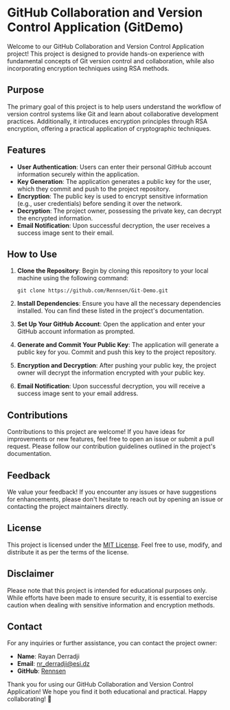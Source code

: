 # GitHub Collaboration and Version Control Application (GitDemo)

Welcome to our GitHub Collaboration and Version Control Application project! This project is designed to provide hands-on experience with fundamental concepts of Git version control and collaboration, while also incorporating encryption techniques using RSA methods.

## Purpose

The primary goal of this project is to help users understand the workflow of version control systems like Git and learn about collaborative development practices. Additionally, it introduces encryption principles through RSA encryption, offering a practical application of cryptographic techniques.

## Features

- **User Authentication**: Users can enter their personal GitHub account information securely within the application.
- **Key Generation**: The application generates a public key for the user, which they commit and push to the project repository.
- **Encryption**: The public key is used to encrypt sensitive information (e.g., user credentials) before sending it over the network.
- **Decryption**: The project owner, possessing the private key, can decrypt the encrypted information.
- **Email Notification**: Upon successful decryption, the user receives a success image sent to their email.

## How to Use

1. **Clone the Repository**: Begin by cloning this repository to your local machine using the following command:

    ```
    git clone https://github.com/Rennsen/Git-Demo.git
    ```

2. **Install Dependencies**: Ensure you have all the necessary dependencies installed. You can find these listed in the project's documentation.

3. **Set Up Your GitHub Account**: Open the application and enter your GitHub account information as prompted.

4. **Generate and Commit Your Public Key**: The application will generate a public key for you. Commit and push this key to the project repository.

5. **Encryption and Decryption**: After pushing your public key, the project owner will decrypt the information encrypted with your public key.

6. **Email Notification**: Upon successful decryption, you will receive a success image sent to your email address.

## Contributions

Contributions to this project are welcome! If you have ideas for improvements or new features, feel free to open an issue or submit a pull request. Please follow our contribution guidelines outlined in the project's documentation.

## Feedback

We value your feedback! If you encounter any issues or have suggestions for enhancements, please don't hesitate to reach out by opening an issue or contacting the project maintainers directly.

## License

This project is licensed under the [MIT License](LICENSE). Feel free to use, modify, and distribute it as per the terms of the license.

## Disclaimer

Please note that this project is intended for educational purposes only. While efforts have been made to ensure security, it is essential to exercise caution when dealing with sensitive information and encryption methods.

## Contact

For any inquiries or further assistance, you can contact the project owner:

- **Name**: Rayan Derradji
- **Email**: nr_derradji@esi.dz
- **GitHub**: [Rennsen](https://github.com/Rennsen)

Thank you for using our GitHub Collaboration and Version Control Application! We hope you find it both educational and practical. Happy collaborating! 🚀
